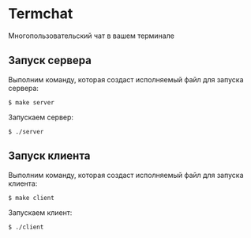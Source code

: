 # Termchat
Многопользовательский чат в вашем терминале

## Запуск сервера
Выполним команду, которая создаст исполняемый файл для запуска сервера:
```
$ make server
```
Запускаем сервер:
```
$ ./server
```

## Запуск клиента
Выполним команду, которая создаст исполняемый файл для запуска клиента:
```
$ make client
```
Запускаем клиент:
```
$ ./client
```

